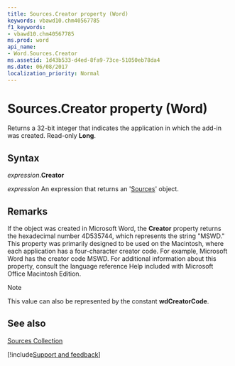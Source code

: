 ```yaml
---
title: Sources.Creator property (Word)
keywords: vbawd10.chm40567785
f1_keywords:
- vbawd10.chm40567785
ms.prod: word
api_name:
- Word.Sources.Creator
ms.assetid: 1d43b533-d4ed-8fa9-73ce-51050eb78da4
ms.date: 06/08/2017
localization_priority: Normal
---
```



# Sources.Creator property (Word)

Returns a 32-bit integer that indicates the application in which the add-in was created. Read-only  **Long**.


## Syntax

_expression_.**Creator**

 _expression_ An expression that returns an '[Sources](Word.Sources.md)' object.


## Remarks

If the object was created in Microsoft Word, the  **Creator** property returns the hexadecimal number 4D535744, which represents the string "MSWD." This property was primarily designed to be used on the Macintosh, where each application has a four-character creator code. For example, Microsoft Word has the creator code MSWD. For additional information about this property, consult the language reference Help included with Microsoft Office Macintosh Edition.


> [!NOTE] 
> This value can also be represented by the constant **wdCreatorCode**.


## See also


[Sources Collection](Word.Sources.md)

[!include[Support and feedback](~/includes/feedback-boilerplate.md)]